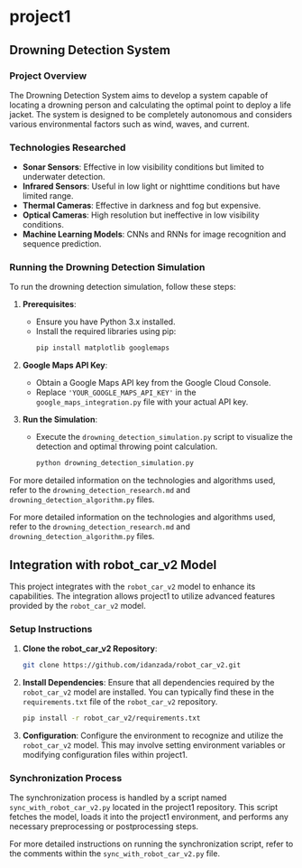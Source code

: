 # project1

## Drowning Detection System

### Project Overview

The Drowning Detection System aims to develop a system capable of locating a drowning person and calculating the optimal point to deploy a life jacket. The system is designed to be completely autonomous and considers various environmental factors such as wind, waves, and current.

### Technologies Researched

- **Sonar Sensors**: Effective in low visibility conditions but limited to underwater detection.
- **Infrared Sensors**: Useful in low light or nighttime conditions but have limited range.
- **Thermal Cameras**: Effective in darkness and fog but expensive.
- **Optical Cameras**: High resolution but ineffective in low visibility conditions.
- **Machine Learning Models**: CNNs and RNNs for image recognition and sequence prediction.

### Running the Drowning Detection Simulation

To run the drowning detection simulation, follow these steps:

1. **Prerequisites**:
   - Ensure you have Python 3.x installed.
   - Install the required libraries using pip:
     ```bash
     pip install matplotlib googlemaps
     ```

2. **Google Maps API Key**:
   - Obtain a Google Maps API key from the Google Cloud Console.
   - Replace `'YOUR_GOOGLE_MAPS_API_KEY'` in the `google_maps_integration.py` file with your actual API key.

3. **Run the Simulation**:
   - Execute the `drowning_detection_simulation.py` script to visualize the detection and optimal throwing point calculation.
     ```bash
     python drowning_detection_simulation.py
     ```

For more detailed information on the technologies and algorithms used, refer to the `drowning_detection_research.md` and `drowning_detection_algorithm.py` files.

For more detailed information on the technologies and algorithms used, refer to the `drowning_detection_research.md` and `drowning_detection_algorithm.py` files.

## Integration with robot_car_v2 Model

This project integrates with the `robot_car_v2` model to enhance its capabilities. The integration allows project1 to utilize advanced features provided by the `robot_car_v2` model.

### Setup Instructions

1. **Clone the robot_car_v2 Repository**:
   ```bash
   git clone https://github.com/idanzada/robot_car_v2.git
   ```

2. **Install Dependencies**:
   Ensure that all dependencies required by the `robot_car_v2` model are installed. You can typically find these in the `requirements.txt` file of the `robot_car_v2` repository.
   ```bash
   pip install -r robot_car_v2/requirements.txt
   ```

3. **Configuration**:
   Configure the environment to recognize and utilize the `robot_car_v2` model. This may involve setting environment variables or modifying configuration files within project1.

### Synchronization Process

The synchronization process is handled by a script named `sync_with_robot_car_v2.py` located in the project1 repository. This script fetches the model, loads it into the project1 environment, and performs any necessary preprocessing or postprocessing steps.

For more detailed instructions on running the synchronization script, refer to the comments within the `sync_with_robot_car_v2.py` file.